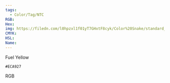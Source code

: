 ```yaml
---
tags:
  - Color/Tag/NTC
RGB:
Hex:
img: https://filedn.com/l0hpzxl1f01yT7GHxtF8cyk/Color%20Snake/standard_csv_to_svg/ECA927.svg
CMYK:
HSL:
Name:
---
```

Fuel Yellow
```palette
#ECA927
```
RGB
